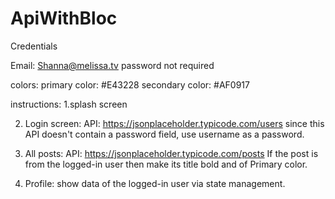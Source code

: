 # ApiWithBloc
 
 Credentials

Email: Shanna@melissa.tv
password not required

colors:
primary color: #E43228
secondary color: #AF0917

instructions:
1.splash screen

2. Login screen:
API: https://jsonplaceholder.typicode.com/users
since this API doesn't contain a password field, use username as a password.

3. All posts:
API: https://jsonplaceholder.typicode.com/posts
If the post is from the logged-in user then make its title bold and of Primary color.

4. Profile:
show data of the logged-in user via state management.
